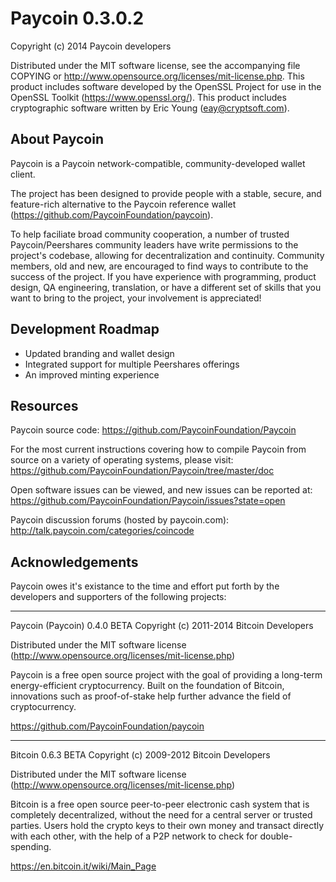 Paycoin 0.3.0.2
===============

Copyright (c) 2014 Paycoin developers

Distributed under the MIT software license, see the accompanying
file COPYING or http://www.opensource.org/licenses/mit-license.php.
This product includes software developed by the OpenSSL Project for use in
the OpenSSL Toolkit (https://www.openssl.org/).  This product includes
cryptographic software written by Eric Young (eay@cryptsoft.com).


About Paycoin
-------------
Paycoin is a Paycoin network-compatible, community-developed wallet client.

The project has been designed to provide people with a
stable, secure, and feature-rich alternative to the Paycoin reference
wallet (https://github.com/PaycoinFoundation/paycoin).

To help faciliate broad community cooperation, a number of trusted
Paycoin/Peershares community leaders have write permissions to the project's
codebase, allowing for decentralization and continuity. Community members,
old and new, are encouraged to find ways to contribute to the success of
the project. If you have experience with programming, product design,
QA engineering, translation, or have a different set of skills that you want to
bring to the project, your involvement is appreciated!


Development Roadmap
-------------------
* Updated branding and wallet design
* Integrated support for multiple Peershares offerings
* An improved minting experience


Resources
---------
Paycoin source code: https://github.com/PaycoinFoundation/Paycoin

For the most current instructions covering how to compile Paycoin from
source on a variety of operating systems, please visit:
https://github.com/PaycoinFoundation/Paycoin/tree/master/doc

Open software issues can be viewed, and new issues can be reported at:
https://github.com/PaycoinFoundation/Paycoin/issues?state=open

Paycoin discussion forums (hosted by paycoin.com):
http://talk.paycoin.com/categories/coincode



Acknowledgements
----------------
Paycoin owes it's existance to the time and effort put forth by
the developers and supporters of the following projects:

***

   Paycoin (Paycoin) 0.4.0 BETA
   Copyright (c) 2011-2014 Bitcoin Developers

   Distributed under the MIT software license
   (http://www.opensource.org/licenses/mit-license.php)

   Paycoin is a free open source project with the goal of providing a
   long-term energy-efficient cryptocurrency. Built on the foundation
   of Bitcoin, innovations such as proof-of-stake help further advance
   the field of cryptocurrency.

   https://github.com/PaycoinFoundation/paycoin

***

   Bitcoin 0.6.3 BETA
   Copyright (c) 2009-2012 Bitcoin Developers

   Distributed under the MIT software license
   (http://www.opensource.org/licenses/mit-license.php)

   Bitcoin is a free open source peer-to-peer electronic cash system that is
   completely decentralized, without the need for a central server or trusted
   parties.  Users hold the crypto keys to their own money and transact directly
   with each other, with the help of a P2P network to check for double-spending.

   https://en.bitcoin.it/wiki/Main_Page
